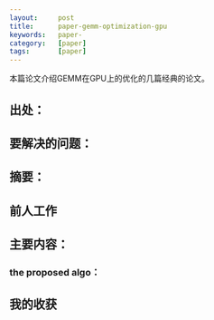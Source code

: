 ```yaml
---
layout:     post
title:      paper-gemm-optimization-gpu
keywords:   paper-
category:   [paper]
tags:       [paper]
---
```


本篇论文介绍GEMM在GPU上的优化的几篇经典的论文。


## 出处：



## 要解决的问题：


## 摘要：



## 前人工作


## 主要内容：

### the proposed algo：




## 我的收获

